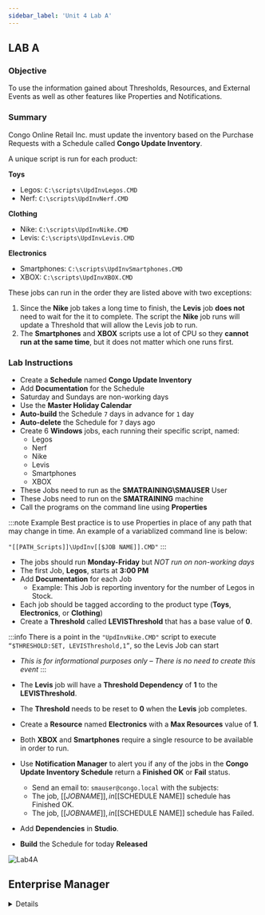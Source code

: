 ```yaml
---
sidebar_label: 'Unit 4 Lab A'
---
```


## LAB A

### Objective

To use the information gained about Thresholds, Resources, and External Events as well as other features like Properties and Notifications.

### Summary

Congo Online Retail Inc. must update the inventory based on the Purchase Requests with a Schedule called **Congo Update Inventory**. 

A unique script is run for each product:

**Toys** 

* Legos: ```C:\scripts\UpdInvLegos.CMD``` 
* Nerf: ```C:\scripts\UpdInvNerf.CMD```

**Clothing**

* Nike: ```C:\scripts\UpdInvNike.CMD```   
* Levis: ```C:\scripts\UpdInvLevis.CMD``` 

**Electronics**

* Smartphones: ```C:\scripts\UpdInvSmartphones.CMD``` 
* XBOX: ```C:\scripts\UpdInvXBOX.CMD```


These jobs can run in the order they are listed above with two exceptions:

1.  Since the **Nike** job takes a long time to finish, the **Levis** job **does not** need to wait for the it to complete. The script the **Nike** job runs will update a Threshold that will allow the Levis job to run.
2.  The **Smartphones** and **XBOX** scripts use a lot of CPU so they **cannot run at the same time**, but it does not matter which one runs first.

### Lab Instructions

* Create a **Schedule** named **Congo Update Inventory**
* Add **Documentation** for the Schedule
* Saturday and Sundays are non-working days 
* Use the **Master Holiday Calendar** 
* **Auto-build** the Schedule ```7``` days in advance for ```1``` day
* **Auto-delete** the Schedule for ```7``` days ago
* Create 6 **Windows** jobs, each running their specific script, named: 
  * Legos
  * Nerf
  * Nike
  * Levis
  * Smartphones
  * XBOX
* These Jobs need to run as the **SMATRAINING\SMAUSER** User
* These Jobs need to run on the **SMATRAINING** machine
* Call the programs on the command line using **Properties**

:::note Example
Best practice is to use Properties in place of any path that may change in time. An example of a variablized command line is below: 

```"[[PATH_Scripts]]\UpdInv[[$JOB NAME]].CMD"```
:::

* The jobs should run **Monday-Friday** but _NOT run on non-working days_
* The first Job, **Legos**, starts at **3:00 PM**
* Add **Documentation** for each Job  
  * Example: This Job is reporting inventory for the number of Legos in Stock.
* Each job should be tagged according to the product type (**Toys**, **Electronics**, or **Clothing**)
* Create a **Threshold** called **LEVISThreshold** that has a base value of **0**.

:::info
There is a point in the ```"UpdInvNike.CMD"``` script to execute ```“$THRESHOLD:SET, LEVISThreshold,1”```, so the Levis Job can start
* _This is for informational purposes only – There is no need to create this event_
:::

* The **Levis** job will have a **Threshold Dependency** of **1** to the **LEVISThreshold**. 
* The **Threshold** needs to be reset to **0** when the **Levis** job completes.
* Create a **Resource** named **Electronics** with a **Max Resources** value of **1**.
* Both **XBOX** and **Smartphones** require a single resource to be available in order to run.
* Use **Notification Manager** to alert you if any of the jobs in the **Congo Update Inventory Schedule** return a **Finished OK** or **Fail** status. 
  * Send an email to: ```smauser@congo.local``` with the subjects:  
  * The job, [[$JOB NAME]], in [[$SCHEDULE NAME]] schedule has Finished OK.
  * The job, [[$JOB NAME]], in [[$SCHEDULE NAME]] schedule has Failed.
* Add **Dependencies** in **Studio**.
* **Build** the Schedule for today **Released**

![Lab4A](../static/imgbasic/lab4aSM.png)

## Enterprise Manager

<details>

:::tip [Walkthrough Video - Unit 4 Lab A](../static/videobasic/U4LabA.mp4)

:::


**Lab Instructions**:  

* Create a **Schedule** named **Congo Update Inventory**
* Saturday and Sundays are non-working days 
* **Auto-build** the Schedule ```7``` days in advance for ```1``` day
* **Auto-delete** the Schedule for ```7``` days ago
* Add **Documentation** for the Schedule
* Use the Master Holiday Calendar 

* Create 6 **Windows** Jobs named: 
    * Legos
	* Nerf
	* Nike
	* Levis
	* Smartphones
	* XBOX

* These Jobs need to run as the ```SMATRAINING\SMAUSER``` **User ID**
* These Jobs need to run on the ```SMATRAINING``` **machine**
* Call the programs on the command line using a **Global Property**

:::note Example
use the Global Property you create previously that has the path for ```C:\Scripts```: 

```
“[[scripts]]\UpdInvLegos.CMD”
```
:::

* These Jobs need to run **Monday-Friday** and _not run on non-working days_
* The first Job, **Legos**, starts at ```3:00 PM```
* Add **Documentation** for each Job  
:::note Example
This Job is reporting inventory for the number of Legos in Stock
:::
* **Tag** the 6 Jobs according to the product type (**Toys**, **Electronics**, or **Clothing**)
*	Create a **Threshold** named **LEVISThreshold** and give it a value of ```0```  

:::info
There is a point in the ```"UpdInvNike.CMD"``` script to execute ```“$THRESHOLD:SET, LEVISThreshold,1”```, so the Levis Job can start
* _This is for informational purposes only – There is no need to create this event_
:::

* On the **Levis** Job, create a **Threshold Dependency** on the **LEVISThreshold** requiring a value of 1 
* Add a ```$THRESHOLD:SET``` event to the **Levis** Job to set the **LEVISThreshold** value back to ```0``` upon the Job completing
* Add a **Resource** named **Electronics** with a **Max Resources** value of ```1```
* Add a **Resource Dependency** for the **Smartphones** and **XBOX** Jobs to require a **Resource** of ```1```  
Note: The **Smartphones** and **XBOXConsoles** scripts will use the **Resource** feature to avoid running at the same time
* Use **Notification Manager** to setup alerts if Jobs in the **Congo Update Inventory Schedule** finish **OK** or **Fail**. 
* Send an email to: ```smauser@congo.local``` with the subject:  
A Job in ```[[$SCHEDULE NAME]]``` Schedule has ***Failed***   
OR  
A Job in ```[[$SCHEDULE NAME]]``` Schedule has ***Finished OK***

Upon completion, view the results in **Workflow designer**

**Build** the Schedule for today **Released**

![](../static/imgbasic/423.png)

</details>